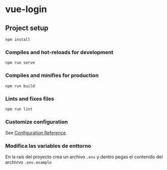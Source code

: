 # vue-login

## Project setup

```
npm install
```

### Compiles and hot-reloads for development

```
npm run serve
```

### Compiles and minifies for production

```
npm run build
```

### Lints and fixes files

```
npm run lint
```

### Customize configuration

See [Configuration Reference](https://cli.vuejs.org/config/).

### Modifica las variables de enttorno

En la rais del proyecto crea un archivo `.env` y dentro pegas el contenido del archivvo `.env.example`
